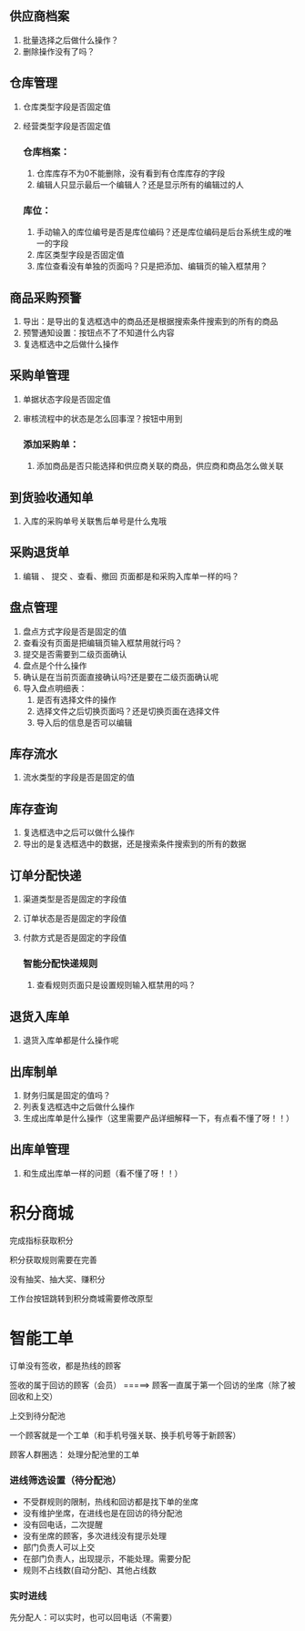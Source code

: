 ## 供应商档案

1. 批量选择之后做什么操作？
2. 删除操作没有了吗？

## 仓库管理

1. 仓库类型字段是否固定值

2. 经营类型字段是否固定值

    ### 仓库档案：

    1. 仓库库存不为0不能删除，没有看到有仓库库存的字段
    2. 编辑人只显示最后一个编辑人？还是显示所有的编辑过的人

    ### 库位：

    1. 手动输入的库位编号是否是库位编码？还是库位编码是后台系统生成的唯一的字段
    2. 库区类型字段是否固定值
    3. 库位查看没有单独的页面吗？只是把添加、编辑页的输入框禁用？

## 商品采购预警

1. 导出：是导出的复选框选中的商品还是根据搜索条件搜索到的所有的商品
2. 预警通知设置：按钮点不了不知道什么内容
3. 复选框选中之后做什么操作

## 采购单管理

1. 单据状态字段是否固定值

2. 审核流程中的状态是怎么回事涅？按钮中用到

    ### 添加采购单：

    1. 添加商品是否只能选择和供应商关联的商品，供应商和商品怎么做关联

## 到货验收通知单

1. 入库的采购单号关联售后单号是什么鬼哦


## 采购退货单

1. 编辑 、 提交 、查看、撤回 页面都是和采购入库单一样的吗？


## 盘点管理

1. 盘点方式字段是否是固定的值
2. 查看没有页面是把编辑页输入框禁用就行吗？
3. 提交是否需要到二级页面确认
4. 盘点是个什么操作
5. 确认是在当前页面直接确认吗?还是要在二级页面确认呢
6. 导入盘点明细表：
    1. 是否有选择文件的操作
    2. 选择文件之后切换页面吗？还是切换页面在选择文件
    3. 导入后的信息是否可以编辑

## 库存流水

1. 流水类型的字段是否是固定的值


## 库存查询

1. 复选框选中之后可以做什么操作
2. 导出的是复选框选中的数据，还是搜索条件搜索到的所有的数据

## 订单分配快递

1. 渠道类型是否是固定的字段值

2. 订单状态是否是固定的字段值

3. 付款方式是否是固定的字段值

    ### **智能分配快递规则**

    1. 查看规则页面只是设置规则输入框禁用的吗？

## 退货入库单

1. 退货入库单都是什么操作呢

## 出库制单

1. 财务归属是固定的值吗？
2. 列表复选框选中之后做什么操作
3. 生成出库单是什么操作（这里需要产品详细解释一下，有点看不懂了呀！！）

## 出库单管理

1. 和生成出库单一样的问题（看不懂了呀！！）





# 积分商城

完成指标获取积分

积分获取规则需要在完善

没有抽奖、抽大奖、赚积分

工作台按钮跳转到积分商城需要修改原型

# 智能工单

订单没有签收，都是热线的顾客

签收的属于回访的顾客（会员） =====>    顾客一直属于第一个回访的坐席（除了被回收和上交）

上交到待分配池

一个顾客就是一个工单（和手机号强关联、换手机号等于新顾客）

顾客人群圈选： 处理分配池里的工单

### 进线筛选设置（待分配池）

- 不受群规则的限制，热线和回访都是找下单的坐席
- 没有维护坐席，在进线也是在回访的待分配池
- 没有回电话，二次提醒
- 没有坐席的顾客，多次进线没有提示处理
- 部门负责人可以上交
- 在部门负责人，出现提示，不能处理。需要分配
- 规则不占线数(自动分配)、其他占线数

### 实时进线

先分配人：可以实时，也可以回电话（不需要）

















